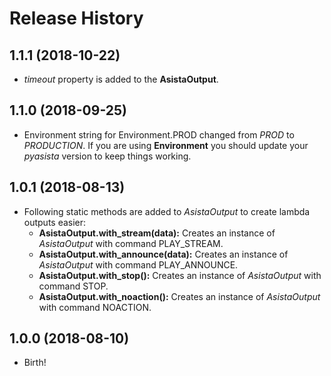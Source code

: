 # Release History

## 1.1.1 (2018-10-22)

- *timeout* property is added to the **AsistaOutput**.

## 1.1.0 (2018-09-25)

- Environment string for Environment.PROD changed from *PROD* to *PRODUCTION*. If you are using **Environment** you should update your *pyasista* version to keep things working.

## 1.0.1 (2018-08-13)

- Following static methods are added to *AsistaOutput* to create lambda outputs easier:
  - **AsistaOutput.with_stream(data):** Creates an instance of *AsistaOutput* with command PLAY_STREAM.
  - **AsistaOutput.with_announce(data):** Creates an instance of *AsistaOutput* with command PLAY_ANNOUNCE.
  - **AsistaOutput.with_stop():** Creates an instance of *AsistaOutput* with command STOP.
  - **AsistaOutput.with_noaction():** Creates an instance of *AsistaOutput* with command NOACTION.

## 1.0.0 (2018-08-10)

- Birth!